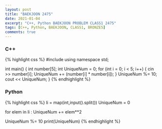 ```yaml
---
layout: post
title: "BAEKJOON 2475"
date: 2021-01-04
excerpt: "C++, Python BAEKJOON PROBLEM CLASS1 2475"
tags: [C++, Python, BAEKJOON, CLASS1, BRONZE5]
comments: true
---
```

### C++
{% highlight css %} 
#include <iostream>
using namespace std;

int main()
{
	int number[5];
	int UniqueNum = 0;
	for (int i = 0; i < 5; i++)
	{
		cin >> number[i];
		UniqueNum += (number[i] * number[i]);
	}
	UniqueNum %= 10;
	cout << UniqueNum;
}
{% endhighlight %}

### Python
{% highlight css %}
li = map(int,input().split())
UniqueNum = 0

for elem in li :
    UniqueNum += elem**2
    
UniqueNum %= 10
print(UniqueNum)
{% endhighlight %}
